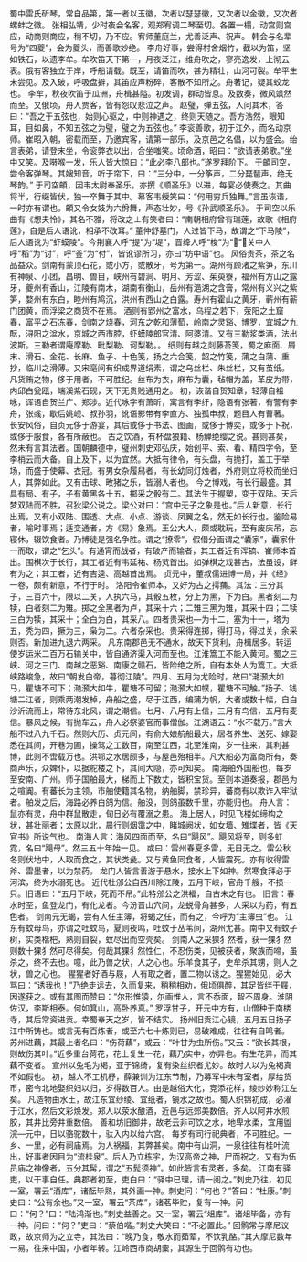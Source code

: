 <!-- { "loadSidebar": true } -->
蜀中雷氏斫琴，常自品第，第一者以玉徽，次者以瑟瑟徽，又次者以金徽，又次者螺蚌之徽。
张相弘靖，少时夜会名客，观郑宥调二琴至切。各置一榻，动宫则宫应，动商则商应，稍不切，乃不应。宥师董庭兰，尤善泛声、祝声。
韩会与名辈号为“四夔”，会为夔头，而善歌妙绝。
李舟好事，尝得村舍烟竹，截以为笛，坚如铁石，以遗李牟。牟吹笛天下第一，月夜泛江，维舟吹之，寥亮逸发，上彻云表。俄有客独立于岸，呼船请载。既至，请笛而吹，甚为精壮，山河可裂。牟平生未尝见。及入破，呼吸盘擗，其笛应声粉碎，客散不知所之。舟著记，疑其蛟龙也。
李牟，秋夜吹笛于瓜洲，舟楫甚隘。初发调，群动皆息。及数奏，微风飒然而至。又俄顷，舟人贾客，皆有怨叹悲泣之声。
赵璧，弹五弦，人问其术，答曰：“吾之于五弦也，始则心驱之，中则神遇之，终则天随之。吾方浩然，眼知耳，目如鼻，不知五弦之为璧，璧之为五弦也。”
李衮善歌，初于江外，而名动京师。崔昭入朝，密载而至，乃邀宾客，请第一部乐，及京邑之名倡，以为盛会。绐言表弟，请登末坐，令衮弊衣以出，合坐嗤笑。顷命酒，昭曰：“欲请表弟歌。”坐中又笑。及啭喉一发，乐人皆大惊曰：“此必李八郎也。”遂罗拜阶下。
于頔司空，尝令客弹琴。其嫂知音，听于帘下，曰：“三分中，一分筝声，二分琵琶声，绝无琴韵。”
于司空頔，因韦太尉奉圣乐，亦撰《顺圣乐》以进，每宴必使奏之。其曲将半，行缀皆伏，独一卒舞于其中。幕客韦绶笑曰：“何用穷兵独舞。”言虽诙谐，一时亦有谓也。頔又令女妓为六佾舞，声态壮妙，号《孙武顺圣乐》。
于司空以乐曲有《想夫怜》，其名不雅，将改之⊥有笑者曰：“南朝相府曾有瑞莲，故歌《相府莲》，自是后人语讹，相承不改耳。”
董仲舒墓门，人过皆下马，故谓之“下马陵”，后人语讹为“虾蟆陵”。今荆襄人呼“提”为“堤”，晋绛人呼“梭”为“”，关中人呼“稻”为“讨”，呼“釜”为“付”，皆讹谬所习，亦曰“坊中语”也。
风俗贵茶，茶之名品益众。剑南有蒙顶石花，或小方，或散牙，号为第一。湖州有顾渚之紫笋，东川有神泉、小团，昌明、兽目，峡州有碧涧、明月、芳涩、茱萸簝，福州有方山之露牙，夔州有香山，江陵有南木，湖南有衡山，岳州有浥湖之含膏，常州有义兴之紫笋，婺州有东白，睦州有鸠沉，洪州有西山之白露。寿州有霍山之黄牙，蕲州有蕲门团黄，而浮梁之商货不在焉。
酒则有郢州之富水，乌程之若下，荥阳之土窟春，富平之石冻春，剑南之烧春，河东之乾和薄萄，岭南之灵谿、博罗，宜城之九酝，浔阳之湓水，京城之西市腔，虾蟆陵郎官清、阿婆清。又有三勒浆类酒，法出波斯。三勒者谓庵摩勒、毗梨勒、诃梨勒。。
纸则有越之剡藤苔笺，蜀之麻面、屑末、滑石、金花、长麻、鱼子、十色笺，扬之六合笺，韶之竹笺，蒲之白蒲、重抄，临川之滑薄。又宋亳间有织成界道绢素，谓之乌丝栏、朱丝栏，又有茧纸。
凡货贿之物，侈于用者，不可胜纪。丝布为衣，麻布为囊，毡帽为盖，革皮为带，内邱白瓮瓯，端溪紫石砚，天下无贵贱通用之。
初，诙谐自贺知章，轻薄自祖咏，诨语自贺兰广、郑涉。近代咏字有萧昕，寓言有李纡，隐语有张著，有警有李舟，张彧，歇后姚岘、叔孙羽，讹语影带有李直方、独孤申叔，题目人有曹著。
长安风俗，自贞元侈于游宴，其后或侈于书法、图画，或侈于博奕，或侈于卜祝，或侈于服食，各有所蔽也。
古之饮酒，有杯盘狼籍、杨觯绝缨之说。甚则甚矣，然未有言其法者。国朝麟德中，璧州刺史邓弘庆，始创平、索、看、精四字令，至李梢云而大备。自上及下，以为宜然。大抵有律令，有头盘，有抛打，盖工于举场，而盛于使幕、衣冠。有男女杂履舄者，有长幼同灯烛者，外府则立将校而坐妇人，其弊如此。又有击球、畋猪之乐，皆溺人者也。
今之博戏，有长行最盛。其具有局、有子，子有黄黑各十五，掷采之骰有二。其法生于握槊，变于双陆。天后梦双陆而不胜，召狄梁公说之。梁公对曰：“宫中无子之象是也。”后人新意，长行出焉。又有小双陆、围透、大点、小点、游谈、凤翼之名，然无如长行也。鉴险易者，喻时事焉；适变通者，方《易》象焉。王公大人，颇或耽玩，至有废庆吊，忘寝休，辍饮食者。乃博徒是强名争胜。谓之“撩零”，假借分画谓之“囊家”，囊家什一而取，谓之“乞头”。有通宵而战者，有破产而输者，其工者近有浑镐、崔师本首出。围棋次于长行，其工者近有韦延祐、杨芄首出。如弹棋之戏甚古，法虽设，鲜有为之；其工者，近有吉逵、高越首出焉。
贞元中，董叔儒进博一局，并《经》一卷，颇有新意，不行于时。
洛阳令崔师本，又好为古之摴蒱。其法：三分其子，三百六十，限以二关，人执六马，其骰五枚，分上为黑，下为白。黑者刻二为犊，白者刻二为雉。掷之全黑者为卢，其采十六；二雉三黑为雉，其采十四；二犊三白为犊，其采十；全白为白，其采八。四者贵采也—为十二，塞为十一，塔为五，秃为四，撅为三，枭为二。六者杂采也。贵采得连掷，得打马，得过关，余采则否。新加进九退六两采。
凡东南郡邑无不通水，故天下货利，舟楫居多。转运使岁运米二百万石输关中，皆自通济渠入河而至也。江淮篙工不能入黄河。蜀之三峡、河之三门、南越之恶谿、南康之赣石，皆险绝之所，自有本处人为篙工。大抵峡路峻急，故曰“朝发白帝，暮彻江陵”。四月、五月为尤险时，故曰“滟滪大如马，瞿塘不可下；滟滪大如牛，瞿塘不可留；滟滪大如幞，瞿塘不可触。”扬子、钱塘二江者，则乘两潮发棹，舟船之盛，尽于江西，编蒲为帆，大者或数十幅，自白沙沂流而上，常待东北风，谓之潮信。七月、八月有上信，三月有鸟信，五月有麦信。暴风之候，有抛车云，舟人必祭婆官而事僧伽。江湖语云：“水不载万。”言大船不过八九千石。然则大历、贞元间，有俞大娘航船最大，居者养生、送死、嫁娶悉在其间，开巷为圃，操驾之工数百，南至江西，北至淮南，岁一往来，其利甚博，此则不啻载万也。洪鄂之水居颇多，与屋邑殆相半。凡大船必为富商所有，奏商声乐，众婢仆，以据舵楼之下，其间大隐，亦可知矣。
南海舶外国船也，每岁至安南、广州。师子国舶最大，梯而上下数丈，皆积宝货。至则本道奏报，郡邑为之喧阗。有蕃长为主领，市舶使籍其名物，纳舶脚，禁珍异，蕃商有以欺诈入牢狱者。舶发之后，海路必养白鸽为信。舶没，则鸽虽数千里，亦能归也。
舟人言：鼠亦有灵，舟中群鼠散走，旬日必有覆溺之患。
海上居人，时见飞楼如缔构之状，甚壮丽者；太原以北，晨行则烟霭之中，睹城阙状，如女墙、雉堞者，皆《天官书》所说气也。
南海人言：海风四面而至，名曰“飓风”。飓风将至，则多虹霓，名曰“飓母”。然三五十年始一见。
或曰：雷州春夏多雷，无日无之。雷公秋冬则伏地中，人取而食之，其状类彘。又与黄鱼同食者，人皆震死。亦有收得雷斧、雷墨者，以为禁药。
龙门人皆言善游于悬水，接水上下如神。然寒食拜必于河滨，终为水溺死也。
近代杜邠公自西川除江陵，五月下峡，官舟千艘，不损一只。旧语曰：“五月下峡，死而不吊。”此特邠公之洪福，自古未之有也。
旧言：春水时至，鱼登龙门，有化龙者。今汾晋山穴间，龙蜕骨角甚多，人采以为药，有五色者。
剑南元无蝎，尝有人任主簿，将蝎之任，而有之，今呼为“主簿虫”也。
江东有蚊母鸟，亦谓之吐蚊鸟，夏则夜鸣，吐蚊于丛苇间，湖州尤甚。南中又有蚊子树，实类楷杷，熟则自裂，蚊尽出而空壳矣。
剑南人之采猓犭然者，获一猓犭然则数十猓犭然可尽得矣。何哉其猓犭然性仁，不忍伤类，见被获者，聚族而啼，虽杀之，终不去也。噫，此乃兽之状，人之心也。乐羊食其子，史牟杀其甥，则人之状，兽之心也。
猩猩者好酒与屐，人有取之者，置二物以诱之。猩猩始见，必大骂曰：“诱我也！”乃绝走远去，久而复来，稍稍相劝，俄顷俱醉，其足皆绊于屐，因遂获之。或有其图而赞曰：“尔形惟猿，尔画惟人，言不忝面，智不周身。淮阴佐汉，李斯相泰。何如箕山，高卧养真。”
罗浮甘子，开元中方有，山僧种于南楼寺，其后常资进贡。幸蜀奉天之岁，皆不结实。
扬州旧贡江心镜，五月五日扬子江中所铸也。或言无有百炼者，或至六七十炼则已，易破难成，往往有自鸣者。
苏州进藕，其最上者名曰：“伤荷藕”，或云：“叶甘为虫所伤。”又云：“欲长其根，则故伤其叶。”近多重台荷花，花上复生一花，藕乃实中，亦异也。有生花异，而其藕不变者。 
宣州以兔毛为褐，亚于锦绮，复有染丝织者尤妙。故时人以为兔褐真不如假也。
初，越人不工机杼，薛兼训为江东节制，乃募军中未有室者，厚给货币，密令北地娶织妇以归，岁得数百人。由是越俗大化，竞添花样，绫纱妙称江左矣。
凡造物由水土，故江东宜纱绫、宜纸者，镜水之故也。蜀人织锦初成，必濯于江水，然后文彩焕发。郑人以荥水酿酒，近邑与远郊美数倍。齐人以阿井水煎胶，其井比旁井重数倍。
善和坊旧御井，故老云非可饮之水，地卑水柔，宜用盥浣—元中，日以骆驼数十，驮入内以给六宫。
每岁有司行祀典者，不可胜纪。一乡、一里，必有祠庙焉。为人祸福，其弊甚矣。南中有山洞，一泉往往有桂叶流出，好事者因目为“流桂泉”。后人乃立栋宇，为汉高帝之神，尸而祝之。又有为伍员庙之神像者，五分其髯，谓之“五髭须神”。如此皆言有灵者，多矣。
江南有驿吏，以干事自任。典郡者初至，吏白曰：“驿中已理，请一阅之。”刺史乃往，初见一室，署云“酒库”，诸酝毕熟，其外画一神。刺史问：“何也？”答曰：“杜康。”刺史曰：“公有余也。”又一室，署云“茶库”，诸茗毕贮，复有一神。问曰：“何？”曰：“陆鸿渐也。”刺史益善之。又一室，署云“俎库”。诸俎毕备，亦有一神。问曰：“何？”吏曰：“蔡伯喈。”刺史大笑曰：“不必置此。”
回鹘常与摩尼议政，故京师为之立寺，其法曰：“晚乃食，敬水而茹荤，不饮乳酪。”其大摩尼数年一易，往来中国，小者年转。江岭西市商胡橐，其源生于回鹘有功也。
